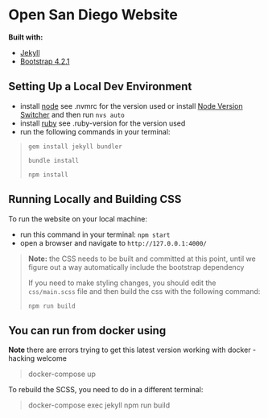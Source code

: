 # Open San Diego Website

**Built with:**

- [Jekyll](https://jekyllrb.com)
- [Bootstrap 4.2.1](https://getbootstrap.com/docs/4.2/getting-started/introduction)

## Setting Up a Local Dev Environment

- install [node](https://nodejs.org/en/download) see .nvmrc for the version used or install [Node Version Switcher](https://github.com/jasongin/nvs) and then run `nvs auto` 
- install [ruby](https://www.ruby-lang.org/en/downloads) see .ruby-version for the version used
- run the following commands in your terminal:

> `gem install jekyll bundler`
>
> `bundle install`
>
> `npm install`

## Running Locally and Building CSS

To run the website on your local machine:

- run this command in your terminal: `npm start`
- open a browser and navigate to `http://127.0.0.1:4000/`

> **Note:** the CSS needs to be built and committed at this point, until we figure out a way automatically include the bootstrap dependency
>
> If you need to make styling changes, you should edit the `css/main.scss` file and then build the css with the following command:
>
> `npm run build`

## You can run from docker using 

**Note** there are errors trying to get this latest version working with docker - hacking welcome

> docker-compose up

To rebuild the SCSS, you need to do in a different terminal:

> docker-compose exec jekyll npm run build

